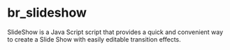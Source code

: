 # br_slideshow

SlideShow is a Java Script script that provides a quick and convenient way to create a Slide Show with easily editable transition effects.
